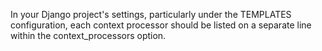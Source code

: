 
In your Django project's settings, particularly under the TEMPLATES configuration, each context processor should be 
listed on a separate line within the context_processors option.